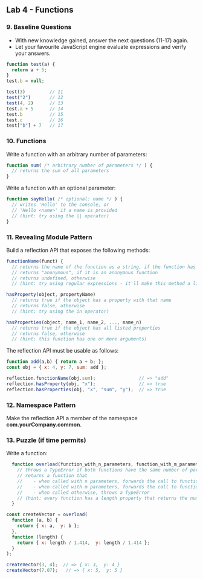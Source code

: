 ## Lab 4 - Functions

### 9. Baseline Questions

* With new knowledge gained, answer the next questions (11-17) again.
* Let your favourite JavaScript engine evaluate expressions and verify your answers.

```javascript
function test(a) {
  return a + 5;
}
test.b = null;

test(3)         // 11
test("2")       // 12
test(4, 2)      // 13
test.a + 5      // 14
test.b          // 15
test.c          // 16
test["b"] + 7   // 17
```

### 10. Functions
Write a function with an arbitrary number of parameters:

```javascript
function sum( /* arbitrary number of parameters */ ) {
  // returns the sum of all parameters
}
```

Write a function with an optional parameter:

```javascript
function sayHello( /* optional: name */ ) {
  // writes 'Hello' to the console, or
  // 'Hello <name>' if a name is provided
  // (hint: try using the || operator)
}
```

### 11. Revealing Module Pattern
Build a reflection API that exposes the following methods:

```javascript
functionName(funct) {
  // returns the name of the function as a string, if the function has a name
  // returns "anonymous", if it is an anonymous function
  // returns undefined, otherwise
  // (hint: try using regular expressions - it'll make this method a little more challenging)

hasProperty(object, propertyName)
  // returns true if the object has a property with that name
  // returns false, otherwise
  // (hint: try using the in operator)	

hasProperties(object, name_1, name_2, ..., name_n) 
  // returns true if the object has all listed properties
  // returns false, otherwise
  // (hint: this function has one or more arguments)
```

The reflection API must be usable as follows: 	

```javascript
function add(a,b) { return a + b; };
const obj = { x: 4, y: 7, sum: add };

reflection.functionName(obj.sum);                // => "add"
reflection.hasProperty(obj, "x");     	         // => true
reflection.hasProperties(obj, "x", "sum", "y");  // => true
```

### 12. Namespace Pattern
Make the reflection API a member of the namespace **com.yourCompany.common**.

### 13. Puzzle (if time permits)
Write a function: 

```javascript
  function overload(function_with_n_parameters, function_with_m_parameters) { 
    // throws a TypeError if both functions have the same number of parameters, otherwise
    // returns a function that
    //    - when called with n parameters, forwards the call to function_with_n_parameters,
    //    - when called with m parameters, forwards the call to function_with_m_parameters,
    //    - when called otherwise, throws a TypeError
    // (hint: every function has a length property that returns the number of formal parameters in the definition of that function)
  }
```

```javascript
const createVector = overload(
  function (a, b) {
    return { x: a,  y: b };
  },
  function (length) {
    return { x: length / 1.414,  y: length / 1.414 };
  }
);

createVector(3, 4);  // => { x: 3,  y: 4 }
createVector(7.07);   // => { x: 5,  y: 5 }
```